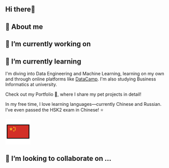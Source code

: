 ## Hi there👋

## 🙋 About me

## 🔭 I’m currently working on

## 🌱 I’m currently learning

I'm diving into Data Engineering and Machine Learning, learning on my own and through online platforms like [DataCamp](https://www.datacamp.com/portfolio/danielszakacsit).
I'm also studying Business Informatics at university.

Check out my Portfolio 📝, where I share my pet projects in detail!

In my free time, I love learning languages—currently Chinese and Russian. I’ve even passed the HSK2 exam in Chinese! ⭐

[![chinese flag](assets/cn4.png)](https://www.duolingo.com/profile/bobbyg603)

## 👯 I’m looking to collaborate on ...

<!--
**DanielSzakacs/danielszakacs** is a ✨ _special_ ✨ repository because its `README.md` (this file) appears on your GitHub profile.

Here are some ideas to get you started:

- 🔭 I’m currently working on ...
- 🌱 I’m currently learning ...
- 👯 I’m looking to collaborate on ...
- 🤔 I’m looking for help with ...
- 💬 Ask me about ...
- 📫 How to reach me: ...
- 😄 Pronouns: ...
- ⚡ Fun fact: ...
-->
